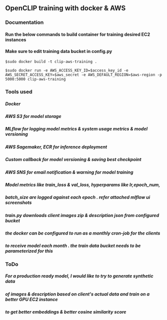 ## OpenCLIP training with docker & AWS ##


### Documentation ###

#### Run the below commands to build container for training desired EC2 instances ####
#### Make sure to edit training data bucket in config.py ####

```
$sudo docker build -t clip-aws-training .
```

```
$sudo docker run -e AWS_ACCESS_KEY_ID=$access_key_id -e AWS_SECRET_ACCESS_KEY=$aws_secret -e AWS_DEFAULT_REGION=$aws-region -p 5000:5000 clip-aws-training
```
### Tools used ###
##### Docker #####
##### AWS S3 for model storage #####
##### MLflow for logging model metrics & system usage metrics & model versioning #####
##### AWS Sagemaker, ECR for inference deployment #####
##### Custom callback for model versioning & saving best checkpoint #####
##### AWS SNS for email notification & warning for model training  #####

##### Model metrics like train_loss & val_loss, hyperparams like lr,epoch_num,  #####
##### batch_size are logged against each epoch . refer attached mlflow ui screenshots #####

##### train.py downloads client images zip & description json from configured bucket #####
##### the docker can be configured to run as a monthly cron-job for the clients #####
##### to receive model each month . the train data bucket needs to be parameterized for this ##### 

### ToDo ###

##### For a production ready model, I would like to try to generate synthetic data #####
##### of images & description based on client's actual data and train on a better GPU EC2 instance #####
##### to get better embeddings & better cosine similarity score #####
